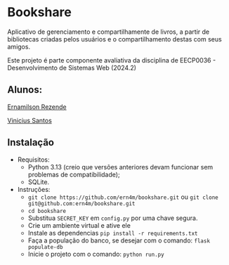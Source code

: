 # Bookshare
Aplicativo de gerenciamento e compartilhamente de livros, a partir
de bibliotecas criadas pelos usuários e o compartilhamento destas com seus
amigos.

Este projeto é parte componente avaliativa da disciplina de
EECP0036 - Desenvolvimento de Sistemas Web (2024.2)

## Alunos:
[Ernamilson Rezende](https://github.com/ern4m)

[Vinicius Santos]()

## Instalação
- Requisitos:
    - Python 3.13 (creio que versões anteriores devam funcionar sem problemas de compatibilidade);
    - SQLite.
- Instruções:
    - ```git clone https://github.com/ern4m/bookshare.git``` ou
     ```git clone git@github.com:ern4m/bookshare.git```
    - ```cd bookshare```
    - Substitua `SECRET_KEY` em `config.py` por uma chave segura.
    - Crie um ambiente virtual e ative ele
    - Instale as dependencias 
    ```pip install -r requirements.txt```
    - Faça a população do banco, se desejar com o comando: 
    ```flask populate-db```
    - Inicie o projeto com o comando:
    ```python run.py```
